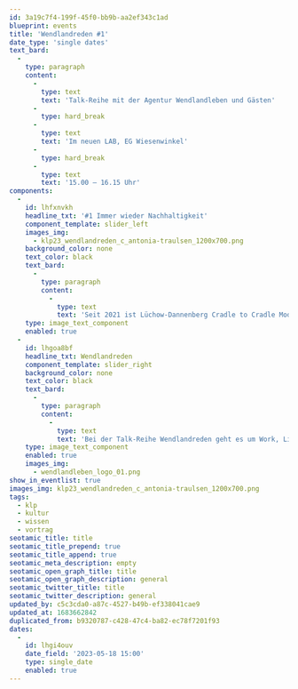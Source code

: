 ```yaml
---
id: 3a19c7f4-199f-45f0-bb9b-aa2ef343c1ad
blueprint: events
title: 'Wendlandreden #1'
date_type: 'single dates'
text_bard:
  -
    type: paragraph
    content:
      -
        type: text
        text: 'Talk-Reihe mit der Agentur Wendlandleben und Gästen'
      -
        type: hard_break
      -
        type: text
        text: 'Im neuen LAB, EG Wiesenwinkel'
      -
        type: hard_break
      -
        type: text
        text: '15.00 – 16.15 Uhr'
components:
  -
    id: lhfxnvkh
    headline_txt: '#1 Immer wieder Nachhaltigkeit'
    component_template: slider_left
    images_img:
      - klp23_wendlandreden_c_antonia-traulsen_1200x700.png
    background_color: none
    text_color: black
    text_bard:
      -
        type: paragraph
        content:
          -
            type: text
            text: 'Seit 2021 ist Lüchow-Dannenberg Cradle to Cradle Modellregion, um zukunftsfähig in Kreisläufen zu produzieren. Doch auch schon davor haben sich hier nachhaltig denkende und handelnde Unternehmer*innen etabliert.'
    type: image_text_component
    enabled: true
  -
    id: lhgoa8bf
    headline_txt: Wendlandreden
    component_template: slider_right
    background_color: none
    text_color: black
    text_bard:
      -
        type: paragraph
        content:
          -
            type: text
            text: 'Bei der Talk-Reihe Wendlandreden geht es um Work, Life, Land & Alternativen. Unternehmer*innen, Visionäre & Anpackende über ihren Weg im Wendland, fruchtbaren Boden sowie Sinn für eine gute Zukunft.'
    type: image_text_component
    enabled: true
    images_img:
      - wendlandleben_logo_01.png
show_in_eventlist: true
images_img: klp23_wendlandreden_c_antonia-traulsen_1200x700.png
tags:
  - klp
  - kultur
  - wissen
  - vortrag
seotamic_title: title
seotamic_title_prepend: true
seotamic_title_append: true
seotamic_meta_description: empty
seotamic_open_graph_title: title
seotamic_open_graph_description: general
seotamic_twitter_title: title
seotamic_twitter_description: general
updated_by: c5c3cda0-a87c-4527-b49b-ef338041cae9
updated_at: 1683662842
duplicated_from: b9320787-c428-47c4-ba82-ec78f7201f93
dates:
  -
    id: lhgi4ouv
    date_field: '2023-05-18 15:00'
    type: single_date
    enabled: true
---
```

